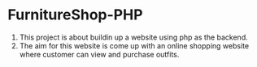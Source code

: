 # FurnitureShop-PHP
1. This project is about buildin up a website using php as the backend.
2. The aim for this website is come up with an online shopping website where customer can view and purchase outfits.
